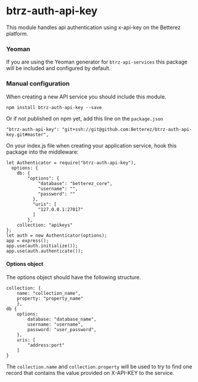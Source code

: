 # btrz-auth-api-key

This module handles api authentication using x-api-key on the Betterez platform.

### Yeoman

If you are using the Yeoman generator for `btrz-api-services` this package will be included and configured by default.

### Manual configuration

When creating a new API service you should include this module.

    npm install btrz-auth-api-key --save

Or if not published on npm yet, add this line on the `package.json`

    "btrz-auth-api-key": "git+ssh://git@github.com:Betterez/btrz-auth-api-key.git#master",

On your index.js file when creating your application service, hook this package into the middleware:

    let Authenticator = require("btrz-auth-api-key"),
      options: {
        db: {
            "options": {
                "database": "betterez_core",
                "username": "",
                "password": ""
              },
              "uris": [
                "127.0.0.1:27017"
              ]
            }, 
        collection: "apikeys"
    };
    let auth = new Authenticator(options);
    app = express();
    app.use(auth.initialize());
    app.use(auth.authenticate());

#### Options object

The options object should have the following structure.

    collection: {
        name: "collection_name",
        property: "property_name"
        },
    db {
        options:
            database: "database_name",
            username: "username",
            password: "user_password",
        },
        uris: [
            "address:port"
        ]
    }

The `collection.name` and `collection.property` will be used to try to find one record that contains the value provided on X-API-KEY to the service. 